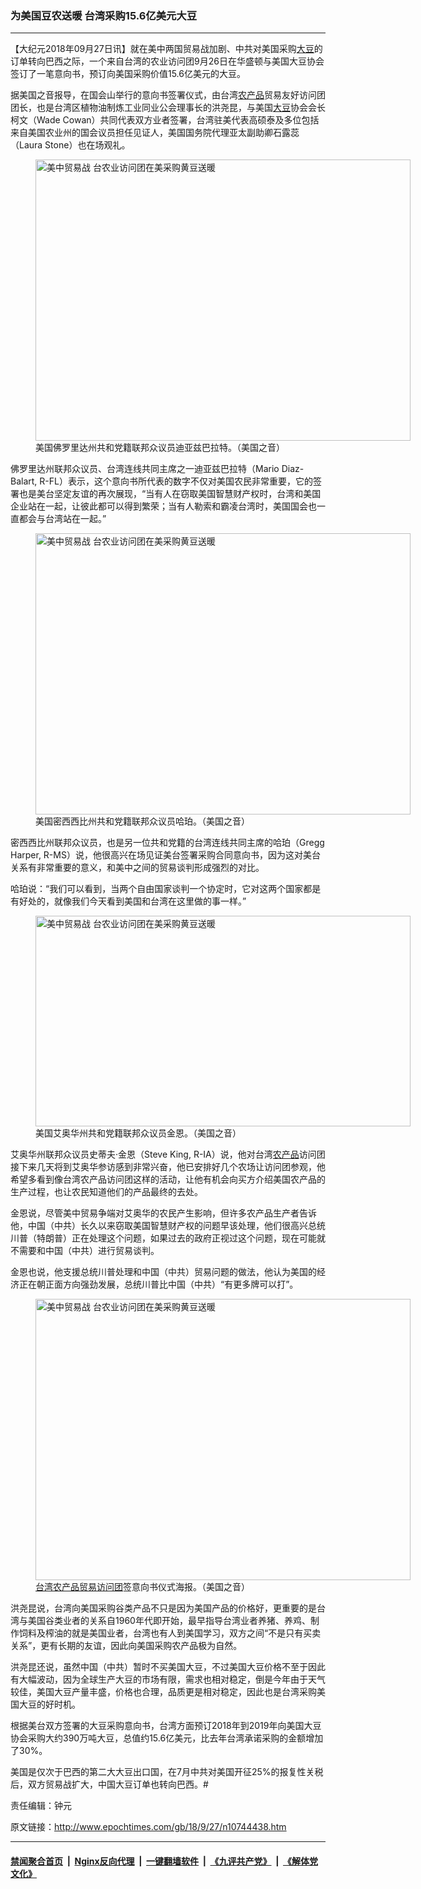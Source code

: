 ### 为美国豆农送暖 台湾采购15.6亿美元大豆
------------------------

<p>【大纪元2018年09月27日讯】就在美中两国贸易战加剧、中共对美国采购<a href="http://www.epochtimes.com/gb/tag/%E5%A4%A7%E8%B1%86.html">大豆</a>的订单转向巴西之际，一个来自台湾的农业访问团9月26日在华盛顿与美国大豆协会签订了一笔意向书，预订向美国采购价值15.6亿美元的大豆。</p>
<p>据美国之音报导，在国会山举行的意向书签署仪式，由台湾<a href="http://www.epochtimes.com/gb/tag/%E5%86%9C%E4%BA%A7%E5%93%81.html">农产品</a>贸易友好访问团团长，也是台湾区植物油制炼工业同业公会理事长的洪尧昆，与美国<a href="http://www.epochtimes.com/gb/tag/%E5%A4%A7%E8%B1%86.html">大豆</a>协会会长柯文（Wade Cowan）共同代表双方业者签署，台湾驻美代表高硕泰及多位包括来自美国农业州的国会议员担任见证人，美国国务院代理亚太副助卿石露蕊（Laura Stone）也在场观礼。</p>
<figure id="attachment_10744508" style="width: 600px" class="wp-caption aligncenter"><a href="http://i.epochtimes.com/assets/uploads/2018/09/1809262202382378.jpg"><img class="size-large wp-image-10744508" title="美中贸易战 台农业访问团在美采购黄豆送暖" src="http://i.epochtimes.com/assets/uploads/2018/09/1809262202382378-600x450.jpg" alt="美中贸易战 台农业访问团在美采购黄豆送暖" width="600" height="450" /></a><figcaption class="wp-caption-text">美国佛罗里达州共和党籍联邦众议员迪亚兹巴拉特。（美国之音）</figcaption></figure>
<p>佛罗里达州联邦众议员、台湾连线共同主席之一迪亚兹巴拉特（Mario Diaz-Balart, R-FL）表示，这个意向书所代表的数字不仅对美国农民非常重要，它的签署也是美台坚定友谊的再次展现，“当有人在窃取美国智慧财产权时，台湾和美国企业站在一起，让彼此都可以得到繁荣；当有人勒索和霸凌台湾时，美国国会也一直都会与台湾站在一起。”</p>
<figure id="attachment_10744510" style="width: 600px" class="wp-caption aligncenter"><a href="http://i.epochtimes.com/assets/uploads/2018/09/1809262202442378.jpg"><img class="size-large wp-image-10744510" title="美中贸易战 台农业访问团在美采购黄豆送暖" src="http://i.epochtimes.com/assets/uploads/2018/09/1809262202442378-600x450.jpg" alt="美中贸易战 台农业访问团在美采购黄豆送暖" width="600" height="450" /></a><figcaption class="wp-caption-text">美国密西西比州共和党籍联邦众议员哈珀。（美国之音）</figcaption></figure>
<p>密西西比州联邦众议员，也是另一位共和党籍的台湾连线共同主席的哈珀（Gregg Harper, R-MS）说，他很高兴在场见证美台签署采购合同意向书，因为这对美台关系有非常重要的意义，和美中之间的贸易谈判形成强烈的对比。</p>
<p>哈珀说：“我们可以看到，当两个自由国家谈判一个协定时，它对这两个国家都是有好处的，就像我们今天看到美国和台湾在这里做的事一样。”</p>
<figure id="attachment_10744512" style="width: 600px" class="wp-caption aligncenter"><a href="http://i.epochtimes.com/assets/uploads/2018/09/1809262202412378.jpg"><img class="size-large wp-image-10744512" title="美中贸易战 台农业访问团在美采购黄豆送暖" src="http://i.epochtimes.com/assets/uploads/2018/09/1809262202412378-600x337.jpg" alt="美中贸易战 台农业访问团在美采购黄豆送暖" width="600" height="337" /></a><figcaption class="wp-caption-text">美国艾奥华州共和党籍联邦众议员金恩。（美国之音）</figcaption></figure>
<p>艾奥华州联邦众议员史蒂夫·金恩（Steve King, R-IA）说，他对台湾<a href="http://www.epochtimes.com/gb/tag/%E5%86%9C%E4%BA%A7%E5%93%81.html">农产品</a>访问团接下来几天将到艾奥华参访感到非常兴奋，他已安排好几个农场让访问团参观，他希望多看到像台湾农产品访问团这样的活动，让他有机会向买方介绍美国农产品的生产过程，也让农民知道他们的产品最终的去处。</p>
<p>金恩说，尽管美中贸易争端对艾奥华的农民产生影响，但许多农产品生产者告诉他，中国（中共）长久以来窃取美国智慧财产权的问题早该处理，他们很高兴总统川普（特朗普）正在处理这个问题，如果过去的政府正视过这个问题，现在可能就不需要和中国（中共）进行贸易谈判。</p>
<p>金恩也说，他支援总统川普处理和中国（中共）贸易问题的做法，他认为美国的经济正在朝正面方向强劲发展，总统川普比中国（中共）“有更多牌可以打”。</p>
<figure id="attachment_10744513" style="width: 600px" class="wp-caption aligncenter"><a href="http://i.epochtimes.com/assets/uploads/2018/09/1809262202502378.jpg"><img class="size-large wp-image-10744513" title="美中贸易战 台农业访问团在美采购黄豆送暖" src="http://i.epochtimes.com/assets/uploads/2018/09/1809262202502378-600x450.jpg" alt="美中贸易战 台农业访问团在美采购黄豆送暖" width="600" height="450" /></a><figcaption class="wp-caption-text"><a href="http://www.epochtimes.com/gb/tag/%E5%8F%B0%E6%B9%BE%E5%86%9C%E4%BA%A7%E5%93%81%E8%B4%B8%E6%98%93%E8%AE%BF%E9%97%AE%E5%9B%A2.html">台湾农产品贸易访问团</a>签意向书仪式海报。（美国之音）</figcaption></figure>
<p>洪尧昆说，台湾向美国采购谷类产品不只是因为美国产品的价格好，更重要的是台湾与美国谷类业者的关系自1960年代即开始，最早指导台湾业者养猪、养鸡、制作饲料及榨油的就是美国业者，台湾也有人到美国学习，双方之间“不是只有买卖关系”，更有长期的友谊，因此向美国采购农产品极为自然。</p>
<p>洪尧昆还说，虽然中国（中共）暂时不买美国大豆，不过美国大豆价格不至于因此有大幅波动，因为全球生产大豆的市场有限，需求也相对稳定，倒是今年由于天气较佳，美国大豆产量丰盛，价格也合理，品质更是相对稳定，因此也是台湾采购美国大豆的好时机。</p>
<p>根据美台双方签署的大豆采购意向书，台湾方面预订2018年到2019年向美国大豆协会采购大约390万吨大豆，总值约15.6亿美元，比去年台湾承诺采购的金额增加了30%。</p>
<p>美国是仅次于巴西的第二大大豆出口国，在7月中共对美国开征25%的报复性关税后，双方贸易战扩大，中国大豆订单也转向巴西。#</p>
<p>责任编辑：钟元</p>

原文链接：http://www.epochtimes.com/gb/18/9/27/n10744438.htm


------------------------
#### [禁闻聚合首页](https://github.com/gfw-breaker/banned-news/blob/master/README.md) &nbsp;|&nbsp; [Nginx反向代理](https://github.com/gfw-breaker/open-proxy/blob/master/README.md) &nbsp;|&nbsp; [一键翻墙软件](https://github.com/gfw-breaker/nogfw/blob/master/README.md) &nbsp;|&nbsp; [《九评共产党》](https://github.com/gfw-breaker/9ping.md/blob/master/README.md#九评之一评共产党是什么) &nbsp;|&nbsp; [《解体党文化》](https://github.com/gfw-breaker/jtdwh.md/blob/master/README.md#绪论)
